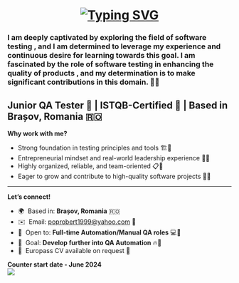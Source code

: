 <h1 align="center">
<a href="https://git.io/typing-svg"><img src="https://readme-typing-svg.herokuapp.com?font=Fira+Code&size=25&pause=800&center=true&random=false&width=650&height=250&lines=Hello+there%F0%9F%91%8B;I'm+Robert!%F0%9F%91%8D" alt="Typing SVG" /></a>

<h3 align="left"> I am deeply captivated by exploring the field of software testing , and I am determined to leverage my experience and continuous desire for learning  towards this goal. I am fascinated by the role of software testing in enhancing the quality of products , and my determination is to make significant contributions in this domain. 💪✨</h3>

Junior QA Tester 🧪 | ISTQB-Certified 📜 | Based in Brașov, Romania 🇷🇴  
----------------------------------------------------------------------------------------------------------------------
**Why work with me?**  
- Strong foundation in testing principles and tools 🏗️🧪  
- Entrepreneurial mindset and real-world leadership experience 💼💡  
- Highly organized, reliable, and team-oriented 📋🤝  
- Eager to grow and contribute to high-quality software projects 🌱🚀  

---

**Let’s connect!**  
* 🌍  Based in: **Brașov, Romania** 🇷🇴  
* ✉️  Email: [poprobert1999@yahoo.com](mailto:poprobert1999@yahoo.com) 📧  
* 🧪  Open to: **Full-time Automation/Manual QA roles** 💻🤖  
* 🚀  Goal: **Develop further into QA Automation** 🔥🤖  
* 📄  Europass CV available on request 📑

**Counter start date - June 2024**  
![](https://komarev.com/ghpvc/?username=poprobert0412&label=PROFILE+VIEWS)
